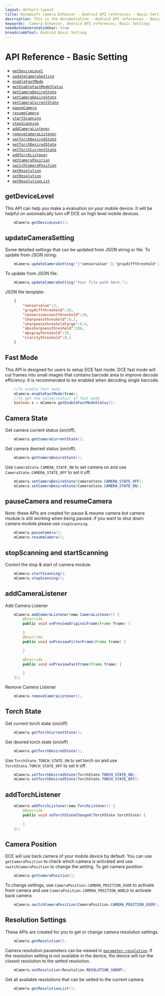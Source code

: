 ```yaml
---
layout: default-layout
title: Dynamsoft Camera Enhancer - Android API references - Basic Settings
description: This is the documentation - Android API references - Basic Settings page of Dynamsoft Camera Enhancer.
keywords:  Camera Enhancer, Android API references, Basic Settings
needAutoGenerateSidebar: true
breadcrumbText: Android Basic Setting
---
```


# API Reference - Basic Setting

- [`getDeviceLevel`](#getdevicelevel)
- [`updateCameraSetting`](#updatecamerasetting)
- [`enableFastMode`](#fastmode)
- [`getEnableFastModeStatus`](#fastmode)
- [`getCameraDesireState`](#camera-state)
- [`setCameraDesireState`](#camera-state)
- [`getCameraCurrentState`](#camera-state)
- [`pauseCamera`](#pausecamera-and-resumecamera)
- [`resumeCamera`](#pausecamera-and-resumecamera)
- [`startScanning`](#stopscanning-and-startscanning)
- [`stopScanning`](#stopscanning-and-startscanning)
- [`addCameraListener`](#addcameralistener)
- [`removeCameraListener`](#addcameralistener)
- [`setTorchDesiredState`](#torch-state)
- [`getTorchDesiredState`](#torch-state)
- [`getTorchCurrentState`](#torch-state)
- [`addTorchListener`](#addtorchlistener)
- [`getCameraPosition`](#camera-position)
- [`switchCameraPosition`](#camera-position)
- [`getResolution`](#resolution-settings)
- [`setResolution`](#resolution-settings)
- [`getResolutionList`](#resolution-settings)

## getDeviceLevel

This API can help you make a evaluation on your mobile device. It will be helpful on automatically turn off DCE on high level mobile devices. 
```java
    mCamera.getDeviceLevel();
```

## updateCameraSetting

Some detailed settings that can be updated from JSON string or file.
To update from JSON string:
```java
    mCamera.updateCameraSetting("{"sensorvalue":3,"graydiffthreshold":30,"conversioncountthreshold":30,"sharpnessthreshold":0.2,"sharpnessthresholdlarge":0.4,"abssharpnessthreshold":200,"absgraythreshold":35,"claritythreshold":0.1}");
```
To update from JSON file:
```java
    mCamera.updateCameraSetting("Your file path here.");
```
JSON file template:
```Json
    {
        "sensorvalue":3,
        "graydiffthreshold":30,
        "conversioncountthreshold":30,
        "sharpnessthreshold":0.2,
        "sharpnessthresholdlarge":0.4,
        "abssharpnessthreshold":200,
        "absgraythreshold":35,
        "claritythreshold":0.1
    }

```

## Fast Mode
    
This API is designed for users to setup DCE fast mode. DCE fast mode will cut frames into small images that contains barcode area to improve decode efficiency. It is recommended to be enabled when decoding single barcode.
```java
    //To enable fast mode
    mCamera.enableFastMode(true);
    //To get the value(status) of fast mode
    boolean x = mCamera.getEnableFastModeStatus();
```

## Camera State
    
Get camera current status (on/off). 
```java
    mCamera.getCameraCurrentState();
```
    
Get camera desired status (on/off).
```java
    mCamera.getCameraDesireState();
```
    
Use `CameraState.CAMERA_STATE_ON` to set camera on and use `CameraState.CAMERA_STATE_OFF` to set it off.
```java
    mCamera.setCameraDesireState(CameraState.CAMERA_STATE_OFF);
    mCamera.setCameraDesireState(CameraState.CAMERA_STATE_ON);
```
    
## pauseCamera and resumeCamera
Note: these APIs are created for pause & resume camera but camera module is still working when being paused. if you want to shut down camera module please use `stopScanning`.
```java
    mCamera.pauseCamera();
    mCamera.resumeCamera();
```
## stopScanning and startScanning
Contorl the stop & start of camera module.
```java
    mCamera.startScanning();
    mCamera.stopScanning();
```
## addCameraListener
Add Camera Listener
```java
    mCamera.addCameraListener(new CameraListener() {
        @Override
        public void onPreviewOriginalFrame(Frame frame) {

        }
        @Override
        public void onPreviewFilterFrame(Frame frame) {

        }

        @Override
        public void onPreviewFastFrame(Frame frame) {

        }
    });
```
Remove Camera Listener
```java
    mCamera.removeCameraListener();
```
## Torch State

Get current torch state (on/off)
```java
    mCamera.getTorchCurrentState();
```

Get desired torch state (on/off)
```java
    mCamera.getTorchDesiredState();
```

Use `TorchState.TORCH_STATE_ON` to set torch on and use `TorchState.TORCH_STATE_OFF` to set it off.
```java
    mCamera.setTorchDesiredState(TorchState.TORCH_STATE_ON);
    mCamera.setTorchDesiredState(TorchState.TORCH_STATE_OFF);
```
## addTorchListener
```java
    mCamera.addTorchListener(new TorchListener() {
        @Override
        public void onTorchStateChanged(TorchState torchState) {
                
        }
    });
```

## Camera Position
DCE will use back camera of your mobile device by default. You can use `getCameraPosition` to check which camera is activated and use `switchCameraPosition` to change the setting.
To get camera position:
```java
    mCamera.getCameraPosition();
```
To change settings, use `CameraPosition.CAMERA_POSITION_USER` to activate front camera and use `CameraPosition.CAMERA_POSITION_WORLD` to activate back camera
```java
    mCamera.switchCameraPosition(CameraPosition.CAMERA_POSITION_USER);
```
## Resolution Settings
These APIs are created for you to get or change camera resolution settings.
```java
    mCamera.getResolution();
```
Camera resolution parameters can be viewed in [`parameter-resolution`]({{site.reference}}#Resolution). If the resolution setting is not available in the device, the device will run the closest resolution to the setted resolution.
```java
    mCamera.setResolution(Resolution.RESOLUTION_1080P);
```
Get all available resolutions that can be setted to the current camera.
```java
    mCamera.getResolutionList();
```